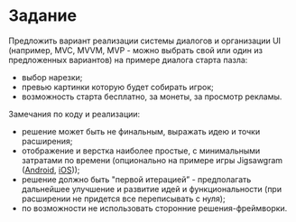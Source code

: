 # Задание
Предложить вариант реализации системы диалогов и организации UI (например, MVC, MVVM, MVP - можно выбрать свой или один из предложенных вариантов) на примере диалога старта пазла:
- выбор нарезки;
- превью картинки которую будет собирать игрок;
- возможность старта бесплатно, за монеты, за просмотр рекламы.

Замечания по коду и реализации:
- решение может быть не финальным, выражать идею и точки расширения;
- отображение и верстка наиболее простые, с минимальными затратами по времени (опционально на примере игры Jigsawgram 
([Android](https://play.google.com/store/apps/details?id=com.openmygame.jigsaw.puzzle.jigsawgram&hl=en), [iOS](https://apps.apple.com/by/app/jigsawgram-jigsaw-puzzle/id6739035759)));
- решение должно быть "первой итерацией” - предполагать дальнейшее улучшение и развитие идей и функциональности (при расширении не придется все переписывать с нуля);
- по возможности не использовать сторонние решения-фреймворки.
